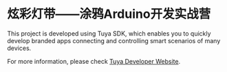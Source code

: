 # 炫彩灯带——涂鸦Arduino开发实战营

This project is developed using Tuya SDK, which enables you to quickly develop branded apps connecting and controlling smart scenarios of many devices.

For more information, please check [Tuya Developer Website](https://developer.tuya.com/).
